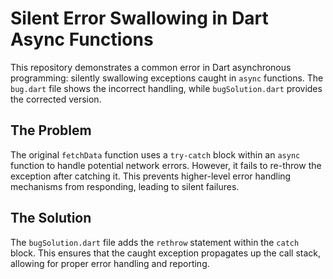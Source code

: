 # Silent Error Swallowing in Dart Async Functions

This repository demonstrates a common error in Dart asynchronous programming:  silently swallowing exceptions caught in `async` functions.  The `bug.dart` file shows the incorrect handling, while `bugSolution.dart` provides the corrected version.

## The Problem

The original `fetchData` function uses a `try-catch` block within an `async` function to handle potential network errors. However, it fails to re-throw the exception after catching it. This prevents higher-level error handling mechanisms from responding, leading to silent failures.

## The Solution

The `bugSolution.dart` file adds the `rethrow` statement within the `catch` block. This ensures that the caught exception propagates up the call stack, allowing for proper error handling and reporting.
